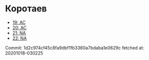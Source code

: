 # Коротаев
- [19: AC](19.md)
- [20: AC](20.md)
- [21: NA](21.md)
- [22: NA](22.md)

Commit: 1d2c974cf45c8fa9dbf1fb3360a7bdaba1e0629c
 fetched at: 20201018-030225
